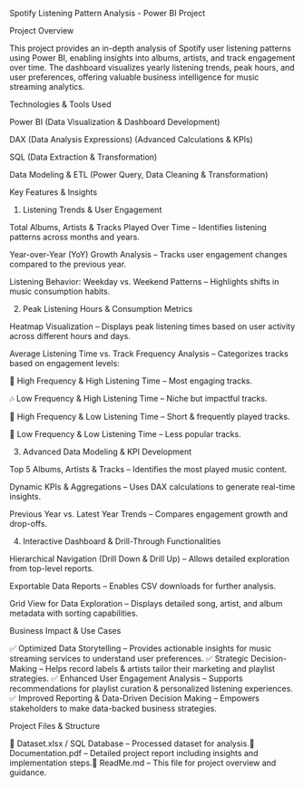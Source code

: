 Spotify Listening Pattern Analysis - Power BI Project

Project Overview

This project provides an in-depth analysis of Spotify user listening patterns using Power BI, enabling insights into albums, artists, and track engagement over time. The dashboard visualizes yearly listening trends, peak hours, and user preferences, offering valuable business intelligence for music streaming analytics.

Technologies & Tools Used

Power BI (Data Visualization & Dashboard Development)

DAX (Data Analysis Expressions) (Advanced Calculations & KPIs)

SQL (Data Extraction & Transformation)

Data Modeling & ETL (Power Query, Data Cleaning & Transformation)

Key Features & Insights

1. Listening Trends & User Engagement

Total Albums, Artists & Tracks Played Over Time – Identifies listening patterns across months and years.

Year-over-Year (YoY) Growth Analysis – Tracks user engagement changes compared to the previous year.

Listening Behavior: Weekday vs. Weekend Patterns – Highlights shifts in music consumption habits.

2. Peak Listening Hours & Consumption Metrics

Heatmap Visualization – Displays peak listening times based on user activity across different hours and days.

Average Listening Time vs. Track Frequency Analysis – Categorizes tracks based on engagement levels:

🎯 High Frequency & High Listening Time – Most engaging tracks.

🎶 Low Frequency & High Listening Time – Niche but impactful tracks.

🎵 High Frequency & Low Listening Time – Short & frequently played tracks.

🚀 Low Frequency & Low Listening Time – Less popular tracks.

3. Advanced Data Modeling & KPI Development

Top 5 Albums, Artists & Tracks – Identifies the most played music content.

Dynamic KPIs & Aggregations – Uses DAX calculations to generate real-time insights.

Previous Year vs. Latest Year Trends – Compares engagement growth and drop-offs.

4. Interactive Dashboard & Drill-Through Functionalities

Hierarchical Navigation (Drill Down & Drill Up) – Allows detailed exploration from top-level reports.

Exportable Data Reports – Enables CSV downloads for further analysis.

Grid View for Data Exploration – Displays detailed song, artist, and album metadata with sorting capabilities.

Business Impact & Use Cases

✅ Optimized Data Storytelling – Provides actionable insights for music streaming services to understand user preferences.
✅ Strategic Decision-Making – Helps record labels & artists tailor their marketing and playlist strategies.
✅ Enhanced User Engagement Analysis – Supports recommendations for playlist curation & personalized listening experiences.
✅ Improved Reporting & Data-Driven Decision Making – Empowers stakeholders to make data-backed business strategies.

Project Files & Structure

📂 Dataset.xlsx / SQL Database – Processed dataset for analysis.📂 Documentation.pdf – Detailed project report including insights and implementation steps.📂 ReadMe.md – This file for project overview and guidance.
